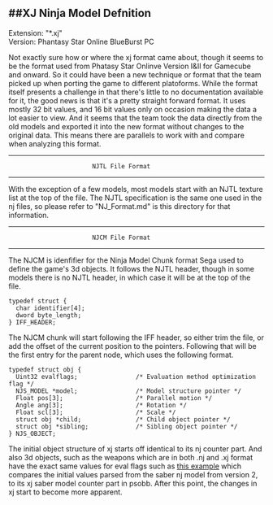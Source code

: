 ##XJ Ninja Model Defnition
--------------------------------------------------------------------------------

Extension: "*.xj"  
Version: Phantasy Star Online BlueBurst PC  

Not exactly sure how or where the xj format came about, though it seems to be
the format used from Phatasy Star Onlinve Version I&II for Gamecube and onward.
So it could have been a new technique or format that the team picked up when
porting the game to different platoforms. While the format itself presents a
challenge in that there's little to no documentation available for it, the good
news is that it's a pretty straight forward format. It uses mostly 32 bit values,
and 16 bit values only on occasion making the data a lot easier to view. And it
seems that the team took the data directly from the old models and exported it
into the new format without changes to the original data. This means there are
parallels to work with and compare when analyzing this format.

--------------------------------------------------------------------------------
                           NJTL File Format
--------------------------------------------------------------------------------

With the exception of a few models, most models start with an NJTL texture list
at the top of the file. The NJTL specification is the same one used in the nj
files, so please refer to "NJ_Format.md" is this directory for that information.

--------------------------------------------------------------------------------
                           NJCM File Format
--------------------------------------------------------------------------------

The NJCM is idenfifier for the Ninja Model Chunk format Sega used to define the
game's 3d objects. It follows the NJTL header, though in some models there is
no NJTL header, in which case it will be at the top of the file.

```
typedef struct {
  char identifier[4];
  dword byte_length;
} IFF_HEADER;
```

The NJCM chunk will start following the IFF header, so either trim the file,
or add the offset of the current position to the pointers. Following that
will be the first entry for the parent node, which uses the following format.

```c_cpp
typedef struct obj {
  Uint32 evalflags;                /* Evaluation method optimization flag */
  NJS_MODEL *model;                /* Model structure pointer */
  Float pos[3];                    /* Parallel motion */
  Angle ang[3];                    /* Rotation */
  Float scl[3];                    /* Scale */
  struct obj *child;               /* Child object pointer */
  struct obj *sibling;             /* Sibling object pointer */
} NJS_OBJECT;
```

The initial object structure of xj starts off identical to its nj counter part.
And also 3d objects, such as the weapons which are in both .nj and .xj format
have the exact same values for eval flags such as [this example](http://pastebin.com/kM89aUFj)
which compares the initial values parsed from the saber nj model from version 2,
to its xj saber model counter part in psobb. After this point, the changes in xj
start to become more apparent.

